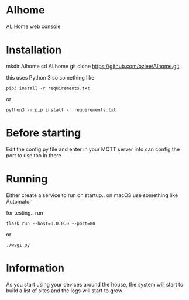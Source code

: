 # AIhome
AL Home web console

# Installation

mkdir AIhome
cd ALhome
git clone https://github.com/oziee/AIhome.git

this uses Python 3
so something like 
```
pip3 install -r requirements.txt
```
or 
```
python3 -m pip install -r requirements.txt
```

# Before starting
Edit the config.py file and enter in your MQTT server info
can config the port to use too in there

# Running
Either create a service to run on startup.. on macOS use something like Automator 

for testing.. run
```
flask run --host=0.0.0.0 --port=80
```

or 
```
./wsgi.py
```

# Information

As you start using your devices around the house, the system will start to build a list of sites and the logs will start to grow